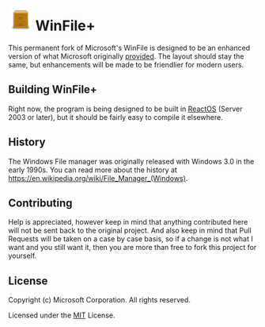# ![icon](winfile.png) WinFile+

This permanent fork of Microsoft's WinFile is designed to be an enhanced version of what Microsoft originally [provided](https://github.com/Microsoft/winfile). The layout should stay the same, but enhancements will be made to be friendlier for modern users.

## Building WinFile+

Right now, the program is being designed to be built in [ReactOS](https://reactos.org/) (Server 2003 or later), but it should be fairly easy to compile it elsewhere.

## History

The Windows File manager was originally released with Windows 3.0 in the early 1990s.  You can read more about the history at https://en.wikipedia.org/wiki/File_Manager_(Windows).

## Contributing

Help is appreciated, however keep in mind that anything contributed here will not be sent back to the original project. And also keep in mind that Pull Requests will be taken on a case by case basis, so if a change is not what I want and you still want it, then you are more than free to fork this project for yourself.

## License

Copyright (c) Microsoft Corporation. All rights reserved.

Licensed under the [MIT](LICENSE) License.